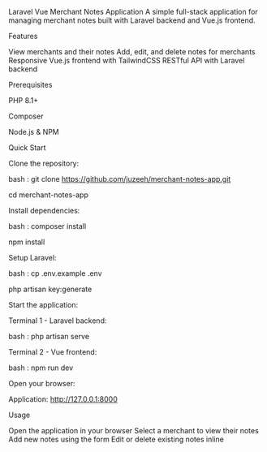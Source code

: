 Laravel Vue Merchant Notes Application
A simple full-stack application for managing merchant notes built with Laravel backend and Vue.js frontend.

Features

View merchants and their notes
Add, edit, and delete notes for merchants
Responsive Vue.js frontend with TailwindCSS
RESTful API with Laravel backend

Prerequisites

PHP 8.1+

Composer

Node.js & NPM

Quick Start

Clone the repository:

bash : 
git clone https://github.com/juzeeh/merchant-notes-app.git

cd merchant-notes-app

Install dependencies:

bash : 
composer install

npm install

Setup Laravel:

bash : 
cp .env.example .env

php artisan key:generate

Start the application:

Terminal 1 - Laravel backend:

bash : 
php artisan serve

Terminal 2 - Vue frontend:

bash : 
npm run dev

Open your browser:

Application: http://127.0.0.1:8000

Usage

Open the application in your browser
Select a merchant to view their notes
Add new notes using the form
Edit or delete existing notes inline
